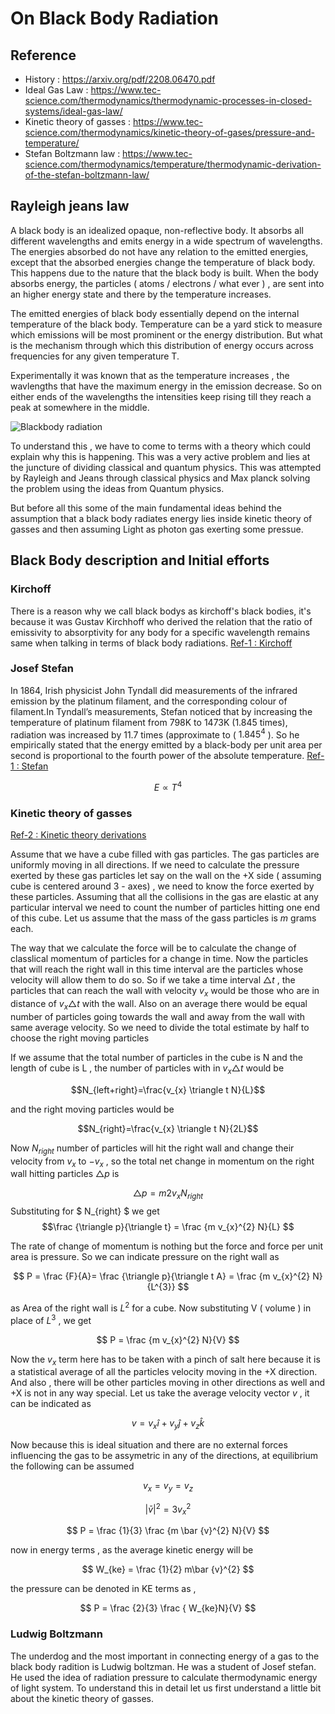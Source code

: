 # On Black Body Radiation
## Reference

 - History : https://arxiv.org/pdf/2208.06470.pdf
 - Ideal Gas Law : https://www.tec-science.com/thermodynamics/thermodynamic-processes-in-closed-systems/ideal-gas-law/
 - Kinetic theory of gasses : https://www.tec-science.com/thermodynamics/kinetic-theory-of-gases/pressure-and-temperature/
 - Stefan Boltzmann law : https://www.tec-science.com/thermodynamics/temperature/thermodynamic-derivation-of-the-stefan-boltzmann-law/

## Rayleigh jeans law

A black body is an idealized opaque, non-reflective body. It absorbs all different wavelengths and emits energy in a wide spectrum of wavelengths. The energies absorbed do not have any relation to the emitted energies, except that the absorbed energies change the temperature of black body. This happens due to the nature that the black body is built. When the body absorbs energy, the particles ( atoms / electrons / what ever ) , are sent into an higher energy state and there by the temperature increases.

The emitted energies of black body essentially depend on the internal temperature of the black body. Temperature can be a yard stick to measure which emissions will be most prominent or the energy distribution. But what is the mechanism through which this distribution of energy occurs across frequencies for any given temperature T.

Experimentally it was known that as the temperature increases , the wavlengths that have the maximum energy in the emission decrease. So on either ends of the wavelengths the intensities keep rising till they reach a peak at somewhere in the middle.

![Blackbody radiation](https://www.periodni.com/gallery/blackbody_radiation.png)

To understand this , we have to come to terms with a theory which could explain why this is happening. This was a very active problem and lies at the juncture of dividing classical and quantum physics. This was attempted by Rayleigh and Jeans through classical physics and Max planck solving the problem using the ideas from Quantum physics.

But before all this some of the main fundamental ideas behind the assumption that a black body radiates energy lies inside kinetic theory of gasses and then assuming Light as photon gas exerting some pressue.

## Black Body description and Initial efforts


### Kirchoff 

There is a reason why we call black bodys as kirchoff's black bodies, it's because it was Gustav Kirchhoff  who derived the relation that the ratio of emissivity to absorptivity for any body for a specific wavelength remains same when talking in terms of black body radiations. [Ref-1 : Kirchoff](#reference)

### Josef Stefan

In 1864, Irish physicist John Tyndall did measurements of the infrared emission by the platinum filament, and the corresponding
colour of filament.In Tyndall’s measurements, Stefan noticed that by increasing the temperature of platinum filament from 798K to 1473K
(1.845 times), radiation was increased by 11.7 times (approximate to ( $1.845^{4}$ ). So he empirically stated that the energy emitted by a black-body per unit area per second is proportional to the
fourth power of the absolute temperature. [Ref-1 : Stefan](#reference)

$$ E \propto T^{4} $$

### Kinetic theory of gasses

[Ref-2 : Kinetic theory derivations](#reference)

Assume that we have a cube filled with gas particles. The gas particles  are uniformly moving in all directions. If we need to calculate the pressure exerted by these gas particles let say on the wall on the +X side ( assuming cube is centered around 3 - axes) , we need to know the force exerted by these particles. Assuming that all the collisions in the gas are elastic at any particular interval we need to count the number of particles hitting one end of this cube. Let us assume that the mass of the gass particles is $m$ grams each. 

The way that we calculate the force will be to calculate the change of classlical momentum of particles for a change in time. Now the particles that will reach the right wall in this time interval are the particles whose velocity will allow them to do so. So if we take a time interval $\triangle t$ , the particles that can reach the wall with velocity $v_{x}$ would be those who are in distance of $v_{x} \triangle t$ with the wall. Also on an average there would be equal number of particles going towards the wall and away from the wall with same average velocity. So we need to divide the total estimate by half to choose the right moving particles

 If we assume that the total number of particles in the cube is N and the length of cube is L , the number of particles with in  $v_{x} \triangle t$ would be  

$$N_{left+right}=\frac{v_{x} \triangle t N}{L}$$

and the right moving particles would be 

$$N_{right}=\frac{v_{x} \triangle t N}{2L}$$

Now $N_{right}$ number of particles will hit the right wall and change their velocity from $v_{x}$ to $- v_{x}$ , so the total net change in momentum on the right wall hitting particles $\triangle p$ is

$$ \triangle p = m 2 v_{x} N_{right} $$
 Substituting for $ N_{right} $ we get
$$\frac {\triangle p}{\triangle t}  = \frac {m v_{x}^{2} N}{L}  $$

The rate of change of momentum is nothing but the force and force per unit area is pressure. So we can indicate pressure on the right wall as

$$ P = \frac {F}{A}=  \frac {\triangle p}{\triangle t A} = \frac {m v_{x}^{2} N}{L^{3}} $$

as Area of the right wall is $L^{2}$ for a cube. Now substituting V ( volume ) in place of $L^{3}$ , we get

$$ P = \frac {m v_{x}^{2} N}{V} $$

Now the $v_{x}$ term here has to be taken with a pinch of salt here because it is a statistical average of all the particles velocity moving in the +X direction. And also , there will be other particles moving in other directions as well and +X is not in any way special. Let us take the average velocity vector $v$ , it can be indicated as 

$$ v = v_{x} \hat{i} + v_{y} \hat{j} + v_{z} \hat{k} $$

Now because this is ideal situation and there are no external forces influencing the gas to be assymetric in any of  the directions, at equilibrium the following can be assumed

$$ v_{x} = v_{y} = v_{z} $$

$$ | \bar {v} |^{2} = 3v_{x}^2$$

$$ P = \frac {1}{3} \frac {m \bar {v}^{2} N}{V} $$

now in energy terms , as the average kinetic energy will be

$$ W_{ke} = \frac {1}{2} m\bar {v}^{2} $$ 

the pressure can be denoted in KE terms as ,

$$ P = \frac {2}{3} \frac { W_{ke}N}{V} $$



###  Ludwig Boltzmann

The underdog and the most important in connecting energy of a gas to the black body radition is Ludwig boltzman. He was a student of Josef stefan. He used the idea of radiation pressure to calculate thermodynamic energy of light system. To understand this in detail let us first understand a little bit about the kinetic theory of gasses.







